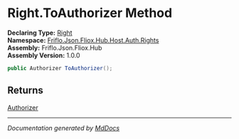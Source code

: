 ﻿<!--  
  <auto-generated>   
    The contents of this file were generated by a tool.  
    Changes to this file may be list if the file is regenerated  
  </auto-generated>   
-->

# Right.ToAuthorizer Method

**Declaring Type:** [Right](../index.md)  
**Namespace:** [Friflo.Json.Fliox.Hub.Host.Auth.Rights](../../index.md)  
**Assembly:** Friflo.Json.Fliox.Hub  
**Assembly Version:** 1.0.0

```csharp
public Authorizer ToAuthorizer();
```

## Returns

[Authorizer](../../../Authorizer/index.md)

___

*Documentation generated by [MdDocs](https://github.com/ap0llo/mddocs)*
